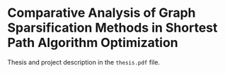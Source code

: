 # Comparative Analysis of Graph Sparsification Methods in Shortest Path Algorithm Optimization

Thesis and project description in the `thesis.pdf` file.
